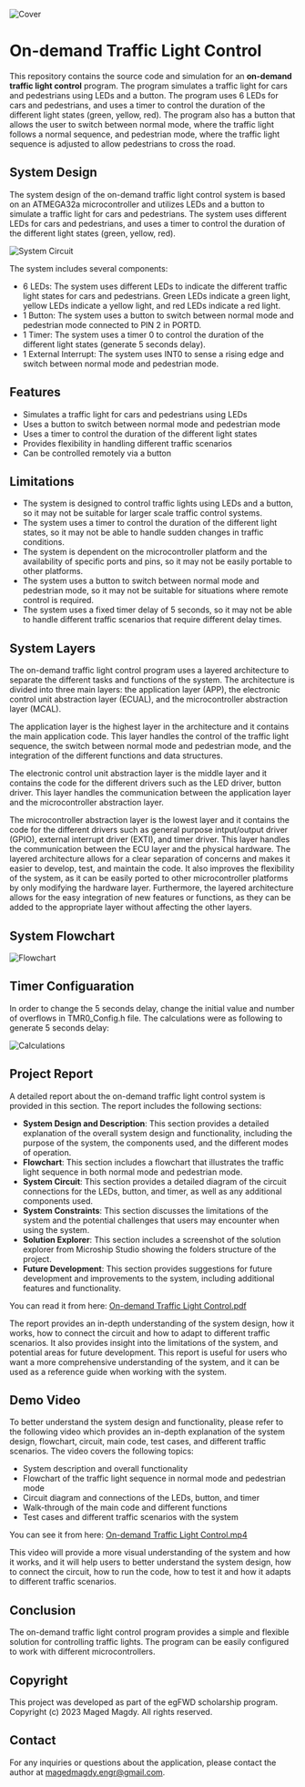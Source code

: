 ![Cover](https://github.com/magedmak/egFWD-Traffic-Light-Control/blob/61e3cadeb2547706e1f7a718cb778d279314bdab/Photos/Cover.png)

# On-demand Traffic Light Control
This repository contains the source code and simulation for an **on-demand traffic light control** program. The program simulates a traffic light for cars and pedestrians using LEDs and a button. The program uses 6 LEDs for cars and pedestrians, and uses a timer to control the duration of the different light states (green, yellow, red). The program also has a button that allows the user to switch between normal mode, where the traffic light follows a normal sequence, and pedestrian mode, where the traffic light sequence is adjusted to allow pedestrians to cross the road.

## System Design
The system design of the on-demand traffic light control system is based on an ATMEGA32a microcontroller and utilizes LEDs and a button to simulate a traffic light for cars and pedestrians. The system uses different LEDs for cars and pedestrians, and uses a timer to control the duration of the different light states (green, yellow, red).

![System Circuit](https://github.com/magedmak/egFWD-Traffic-Light-Control/blob/61e3cadeb2547706e1f7a718cb778d279314bdab/Photos/System%20circuit.png)

The system includes several components:
-	6 LEDs: The system uses different LEDs to indicate the different traffic light states for cars and pedestrians. Green LEDs indicate a green light, yellow LEDs indicate a yellow light, and red LEDs indicate a red light.
-	1 Button: The system uses a button to switch between normal mode and pedestrian mode connected to PIN 2 in PORTD.
-	1 Timer: The system uses a timer 0 to control the duration of the different light states (generate 5 seconds delay).
-	1 External Interrupt: The system uses INT0 to sense a rising edge and switch between normal mode and pedestrian mode.


## Features
- Simulates a traffic light for cars and pedestrians using LEDs
- Uses a button to switch between normal mode and pedestrian mode
- Uses a timer to control the duration of the different light states
- Provides flexibility in handling different traffic scenarios
- Can be controlled remotely via a button

## Limitations
- The system is designed to control traffic lights using LEDs and a button, so it may not be suitable for larger scale traffic control systems.
- The system uses a timer to control the duration of the different light states, so it may not be able to handle sudden changes in traffic conditions.
- The system is dependent on the microcontroller platform and the availability of specific ports and pins, so it may not be easily portable to other platforms.
- The system uses a button to switch between normal mode and pedestrian mode, so it may not be suitable for situations where remote control is required.
- The system uses a fixed timer delay of 5 seconds, so it may not be able to handle different traffic scenarios that require different delay times.

## System Layers
The on-demand traffic light control program uses a layered architecture to separate the different tasks and functions of the system. The architecture is divided into three main layers: the application layer (APP), the electronic control unit abstraction layer (ECUAL), and the microcontroller abstraction layer (MCAL).

The application layer is the highest layer in the architecture and it contains the main application code. This layer handles the control of the traffic light sequence, the switch between normal mode and pedestrian mode, and the integration of the different functions and data structures. 

The electronic control unit abstraction layer is the middle layer and it contains the code for the different drivers such as the LED driver, button driver. This layer handles the communication between the application layer and the microcontroller abstraction layer. 

The microcontroller abstraction layer is the lowest layer and it contains the code for the different drivers such as general purpose intput/output driver (GPIO), external interrupt driver (EXTI), and timer driver. This layer handles the communication between the ECU layer and the physical hardware.
The layered architecture allows for a clear separation of concerns and makes it easier to develop, test, and maintain the code. It also improves the flexibility of the system, as it can be easily ported to other microcontroller platforms by only modifying the hardware layer. Furthermore, the layered architecture allows for the easy integration of new features or functions, as they can be added to the appropriate layer without affecting the other layers.

## System Flowchart
![Flowchart](https://github.com/magedmak/egFWD-Traffic-Light-Control/blob/61e3cadeb2547706e1f7a718cb778d279314bdab/Photos/Flowchart.png)

## Timer Configuaration
In order to change the 5 seconds delay, change the initial value and number of overflows in TMR0_Config.h file.
The calculations were as following to generate 5 seconds delay:

![Calculations](https://github.com/magedmak/egFWD-Traffic-Light-Control/blob/fcb74d4e8cac2a6d854619e97d58b7baeb2f1748/Photos/Calculations.png)

## Project Report
A detailed report about the on-demand traffic light control system is provided in this section. The report includes the following sections:
- **System Design and Description**: This section provides a detailed explanation of the overall system design and functionality, including the purpose of the system, the components used, and the different modes of operation.
- **Flowchart**: This section includes a flowchart that illustrates the traffic light sequence in both normal mode and pedestrian mode.
- **System Circuit**: This section provides a detailed diagram of the circuit connections for the LEDs, button, and timer, as well as any additional components used.
- **System Constraints**: This section discusses the limitations of the system and the potential challenges that users may encounter when using the system.
- **Solution Explorer**: This section includes a screenshot of the solution explorer from Microship Studio showing the folders structure of the project. 
- **Future Development**: This section provides suggestions for future development and improvements to the system, including additional features and functionality.

You can read it from here: [On-demand Traffic Light Control.pdf](https://github.com/magedmak/egFWD-Traffic-Light-Control/blob/3e7bf41ce25cd89bc76b484c1547232a111d0319/On-demand%20Traffic%20Light%20Control.pdf)

The report provides an in-depth understanding of the system design, how it works, how to connect the circuit and how to adapt to different traffic scenarios. It also provides insight into the limitations of the system, and potential areas for future development. This report is useful for users who want a more comprehensive understanding of the system, and it can be used as a reference guide when working with the system.

## Demo Video
To better understand the system design and functionality, please refer to the following video which provides an in-depth explanation of the system design, flowchart, circuit, main code, test cases, and different traffic scenarios. The video covers the following topics:

- System description and overall functionality
- Flowchart of the traffic light sequence in normal mode and pedestrian mode
- Circuit diagram and connections of the LEDs, button, and timer
- Walk-through of the main code and different functions
- Test cases and different traffic scenarios with the system

You can see it from here: [On-demand Traffic Light Control.mp4](https://drive.google.com/file/d/1r9sFSSS46DD74uAX_9iSsZO1Jv5bzVvG/view?usp=sharing)

This video will provide a more visual understanding of the system and how it works, and it will help users to better understand the system design, how to connect the circuit, how to run the code, how to test it and how it adapts to different traffic scenarios.

## Conclusion
The on-demand traffic light control program provides a simple and flexible solution for controlling traffic lights. The program can be easily configured to work with different microcontrollers.

## Copyright
This project was developed as part of the egFWD scholarship program. Copyright (c) 2023 Maged Magdy. All rights reserved.

## Contact
For any inquiries or questions about the application, please contact the author at magedmagdy.engr@gmail.com.
